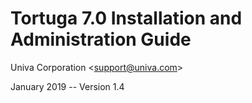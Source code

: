 Tortuga 7.0 Installation and Administration Guide
=================================================

Univa Corporation &lt;support@univa.com&gt;

January 2019 -- Version 1.4

